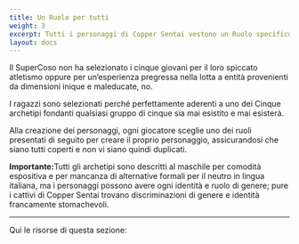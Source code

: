 ```yaml
---
title: Un Ruolo per tutti
weight: 3
excerpt: Tutti i personaggi di Copper Sentai vestono un Ruolo specifico nella fiction
layout: docs
---
```

Il SuperCoso non ha selezionato i cinque giovani per il loro spiccato atletismo oppure per un’esperienza pregressa nella lotta a entità provenienti da dimensioni inique e maleducate, no.

I ragazzi sono selezionati perché perfettamente aderenti a uno dei Cinque archetipi fondanti qualsiasi gruppo di cinque sia mai esistito e mai esisterà.

Alla creazione dei personaggi, ogni giocatore sceglie uno dei ruoli presentati di seguito per creare il proprio personaggio, assicurandosi che siano tutti coperti e non vi siano quindi duplicati. 

<div class="important"><strong>Importante:</strong>Tutti gli archetipi sono descritti al maschile per comodità espositiva e per mancanza di alternative formali per il neutro in lingua italiana, ma i personaggi possono avere ogni identità e ruolo di genere; pure i cattivi di Copper Sentai trovano discriminazioni di genere e identità francamente stomachevoli.</div>

***

Qui le risorse di questa sezione:

